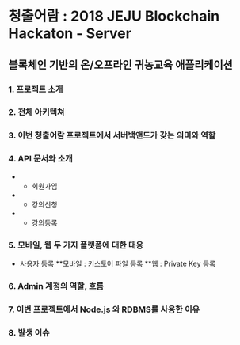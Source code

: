 # 청출어람 : 2018 JEJU Blockchain Hackaton - Server
## 블록체인 기반의 온/오프라인 귀농교육 애플리케이션
### 1. 프로젝트 소개
### 2. 전체 아키텍쳐
### 3. 이번 청출어람 프로젝트에서 서버백앤드가 갖는 의미와 역할
### 4. API 문서와 소개
* - 회원가입
* - 강의신청
* - 강의등록
### 5. 모바일, 웹 두 가지 플랫폼에 대한 대응
- 사용자 등록
**모바일 : 키스토어 파일 등록
**웹 : Private Key 등록
### 6. Admin 계정의 역할, 흐름
### 7. 이번 프로젝트에서 Node.js 와 RDBMS를 사용한 이유
### 8. 발생 이슈
